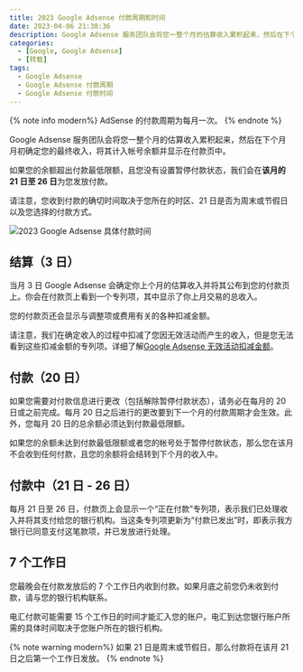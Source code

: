 ```yaml
---
title: 2023 Google Adsense 付款周期和时间
date: 2023-04-06 21:38:36
description: Google Adsense 服务团队会将您一整个月的估算收入累积起来，然后在下个月月初确定您的最终收入，将其计入帐号余额并显示在付款页中。如果您的余额超出付款最低限额，且您没有设置暂停付款状态，我们会在该月的 21 日至 26 日为您发放付款。
categories:
  - [Google, Google Adsense]
  - [转载]
tags:
  - Google Adsense
  - Google Adsense 付款周期
  - Google Adsense 付款时间
---
```


{% note info modern%}
AdSense 的付款周期为每月一次。
{% endnote %}

<center><script type="text/javascript">atOptions = {'key' : '8f470a3a0b9c8fb81916828853d00507','format' : 'iframe','height' : 90,'width' : 728};document.write('<scr' + 'ipt type="text/javascript" src="http' + (location.protocol === 'https:' ? 's' : '') + '://harassinganticipation.com/8f470a3a0b9c8fb81916828853d00507/invoke.js"></scr' + 'ipt>');</script></center>

Google Adsense 服务团队会将您一整个月的估算收入累积起来，然后在下个月月初确定您的最终收入，将其计入帐号余额并显示在付款页中。

如果您的余额超出付款最低限额，且您没有设置暂停付款状态，我们会在**该月的 21 日至 26 日**为您发放付款。

请注意，您收到付款的确切时间取决于您所在的时区、21 日是否为周末或节假日以及您选择的付款方式。

![2023 Google Adsense 具体付款时间](https://cdn.jsdelivr.net/gh/youngjuning/images@main/1680831939815.png)

## 结算（3 日）

当月 3 日 Google Adsense 会确定你上个月的估算收入并将其公布到您的付款页上。你会在付款页上看到一个专列项，其中显示了你上月交易的总收入。

您的付款页还会显示与调整项或费用有关的各种扣减金额。

请注意，我们在确定收入的过程中扣减了您因无效活动而产生的收入，但是您无法看到这些扣减金额的专列项。详细了解[Google Adsense 无效活动扣减金额](https://support.google.com/adsense/answer/2808531)。

## 付款（20 日）

如果您需要对付款信息进行更改（包括解除暂停付款状态），请务必在每月的 20 日或之前完成。每月 20 日之后进行的更改要到下一个月的付款周期才会生效。此外，您每月 20 日的总余额必须达到付款最低限额。

如果您的余额未达到付款最低限额或者您的帐号处于暂停付款状态，那么您在该月不会收到任何付款，且您的余额将会结转到下个月的收入中。

## 付款中（21 日 - 26 日）

每月 21 日至 26 日，付款页上会显示一个“正在付款”专列项，表示我们已处理收入并将其支付给您的银行机构。当这条专列项更新为“付款已发出”时，即表示我方银行已同意支付这笔款项，并已发放进行处理。

## 7 个工作日

您最晚会在付款发放后的 7 个工作日内收到付款。如果月底之前您仍未收到付款，请与您的银行机构联系。

电汇付款可能需要 15 个工作日的时间才能汇入您的账户。电汇到达您银行账户所需的具体时间取决于您账户所在的银行机构。

{% note warning modern%}
如果 21 日是周末或节假日，那么付款将在该月 21 日之后第一个工作日发放。
{% endnote %}
